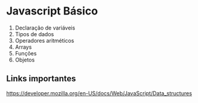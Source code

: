 # Javascript Básico

1. Declaração de variáveis
2. Tipos de dados
3. Operadores aritméticos
4. Arrays
5. Funções
6. Objetos

## Links importantes

https://developer.mozilla.org/en-US/docs/Web/JavaScript/Data_structures